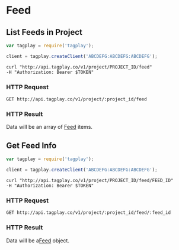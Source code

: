 # Feed


## List Feeds in Project

```javascript
var tagplay = require('tagplay');

client = tagplay.createClient('ABCDEFG:ABCDEFG:ABCDEFG');
```

```shell
curl "http://api.tagplay.co/v1/project/PROJECT_ID/feed"
-H "Authorization: Bearer $TOKEN"
```

### HTTP Request

`GET http://api.tagplay.co/v1/project/:project_id/feed`

### HTTP Result

Data will be an array of [Feed](#feed) items.




## Get Feed Info

```javascript
var tagplay = require('tagplay');

client = tagplay.createClient('ABCDEFG:ABCDEFG:ABCDEFG');
```

```shell
curl "http://api.tagplay.co/v1/project/PROJECT_ID/feed/FEED_ID"
-H "Authorization: Bearer $TOKEN"
```

### HTTP Request

`GET http://api.tagplay.co/v1/project/:project_id/feed/:feed_id`

### HTTP Result

Data will be a[Feed](#feed) object.
